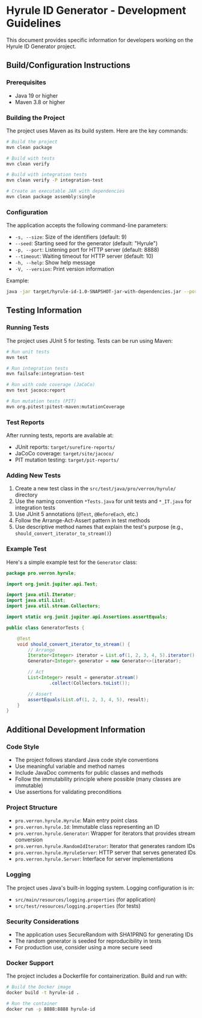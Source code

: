 # Hyrule ID Generator - Development Guidelines

This document provides specific information for developers working on the Hyrule ID Generator project.

## Build/Configuration Instructions

### Prerequisites
- Java 19 or higher
- Maven 3.8 or higher

### Building the Project
The project uses Maven as its build system. Here are the key commands:

```bash
# Build the project
mvn clean package

# Build with tests
mvn clean verify

# Build with integration tests
mvn clean verify -P integration-test

# Create an executable JAR with dependencies
mvn clean package assembly:single
```

### Configuration
The application accepts the following command-line parameters:

- `-s, --size`: Size of the identifiers (default: 9)
- `--seed`: Starting seed for the generator (default: "Hyrule")
- `-p, --port`: Listening port for HTTP server (default: 8888)
- `--timeout`: Waiting timeout for HTTP server (default: 10)
- `-h, --help`: Show help message
- `-V, --version`: Print version information

Example:
```bash
java -jar target/hyrule-id-1.0-SNAPSHOT-jar-with-dependencies.jar --port=9000 --size=12
```

## Testing Information

### Running Tests
The project uses JUnit 5 for testing. Tests can be run using Maven:

```bash
# Run unit tests
mvn test

# Run integration tests
mvn failsafe:integration-test

# Run with code coverage (JaCoCo)
mvn test jacoco:report

# Run mutation tests (PIT)
mvn org.pitest:pitest-maven:mutationCoverage
```

### Test Reports
After running tests, reports are available at:
- JUnit reports: `target/surefire-reports/`
- JaCoCo coverage: `target/site/jacoco/`
- PIT mutation testing: `target/pit-reports/`

### Adding New Tests
1. Create a new test class in the `src/test/java/pro/verron/hyrule/` directory
2. Use the naming convention `*Tests.java` for unit tests and `*_IT.java` for integration tests
3. Use JUnit 5 annotations (`@Test`, `@BeforeEach`, etc.)
4. Follow the Arrange-Act-Assert pattern in test methods
5. Use descriptive method names that explain the test's purpose (e.g., `should_convert_iterator_to_stream()`)

### Example Test
Here's a simple example test for the `Generator` class:

```java
package pro.verron.hyrule;

import org.junit.jupiter.api.Test;

import java.util.Iterator;
import java.util.List;
import java.util.stream.Collectors;

import static org.junit.jupiter.api.Assertions.assertEquals;

public class GeneratorTests {

    @Test
    void should_convert_iterator_to_stream() {
        // Arrange
        Iterator<Integer> iterator = List.of(1, 2, 3, 4, 5).iterator();
        Generator<Integer> generator = new Generator<>(iterator);

        // Act
        List<Integer> result = generator.stream()
                .collect(Collectors.toList());

        // Assert
        assertEquals(List.of(1, 2, 3, 4, 5), result);
    }
}
```

## Additional Development Information

### Code Style
- The project follows standard Java code style conventions
- Use meaningful variable and method names
- Include JavaDoc comments for public classes and methods
- Follow the immutability principle where possible (many classes are immutable)
- Use assertions for validating preconditions

### Project Structure
- `pro.verron.hyrule.Hyrule`: Main entry point class
- `pro.verron.hyrule.Id`: Immutable class representing an ID
- `pro.verron.hyrule.Generator`: Wrapper for iterators that provides stream conversion
- `pro.verron.hyrule.RandomIdIterator`: Iterator that generates random IDs
- `pro.verron.hyrule.HyruleServer`: HTTP server that serves generated IDs
- `pro.verron.hyrule.Server`: Interface for server implementations

### Logging
The project uses Java's built-in logging system. Logging configuration is in:
- `src/main/resources/logging.properties` (for application)
- `src/test/resources/logging.properties` (for tests)

### Security Considerations
- The application uses SecureRandom with SHA1PRNG for generating IDs
- The random generator is seeded for reproducibility in tests
- For production use, consider using a more secure seed

### Docker Support
The project includes a Dockerfile for containerization. Build and run with:

```bash
# Build the Docker image
docker build -t hyrule-id .

# Run the container
docker run -p 8888:8888 hyrule-id
```
